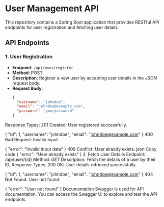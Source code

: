 # User Management API

This repository contains a Spring Boot application that provides RESTful API endpoints for user registration and fetching user details.

## API Endpoints

### 1. User Registration

- **Endpoint**: `/api/user/register`
- **Method**: POST
- **Description**: Register a new user by accepting user details in the JSON request body.
- **Request Body**:
  ```json
  {
    "username": "johndoe",
    "email": "johndoe@example.com",
    "password": "yourpassword"
  }
Response Types:
201 Created: User registered successfully.

{
  "id": 1,
  "username": "johndoe",
  "email": "johndoe@example.com"
}
400 Bad Request: Invalid input.

{
  "error": "Invalid input data"
}
409 Conflict: User already exists.
json
Copy code
{
  "error": "User already exists"
}
2. Fetch User Details
Endpoint: /api/user/{id}
Method: GET
Description: Fetch the details of a user by their ID.
Response Types:
200 OK: User details retrieved successfully.

{
  "id": 1,
  "username": "johndoe",
  "email": "johndoe@example.com"
}
404 Not Found: User not found.

{
  "error": "User not found"
}
Documentation
Swagger is used for API documentation. You can access the Swagger UI to explore and test the API endpoints.
